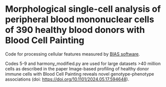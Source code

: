 # Morphological single-cell analysis of peripheral blood mononuclear cells of 390 healthy blood donors with Blood Cell Painting

Code for processing cellular features measured by [BIAS software](https://single-cell-technologies.com/bias-2/). 

Codes 5-9 and harmony_modified.py are used for large datasets >40 million cells as described in the paper Image-based profiling of healthy donor immune cells with Blood Cell Painting reveals novel genotype-phenotype associations (doi: https://doi.org/10.1101/2024.05.17.594648). 
